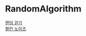 # RandomAlgorithm

[랜덤 걷기](/Random_Walk/random_walk.md)  
[펄린 노이즈](/Perlin_Noise/perlin_noise.md)  
